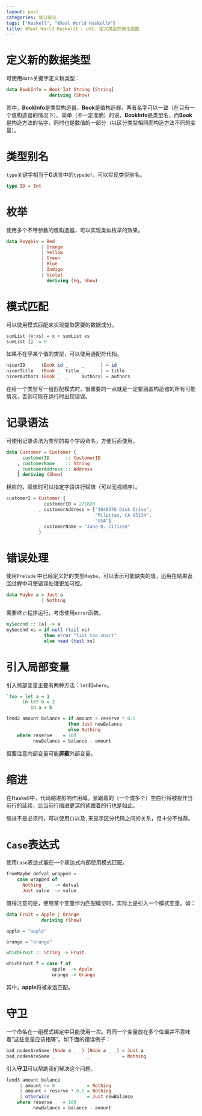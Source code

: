 ```yaml
---
layout: post
categories: 学习笔记
tags: ["Haskell", "《Real World Haskell》"]
title: 《Real World Haskell》 - ch3. 定义类型并简化函数
---
```


# 定义新的数据类型

可使用```data```关键字定义新类型：

```haskell
data BookInfo = Book Int String [String]
                deriving (Show)
```

其中，**BookInfo**是类型构造器，**Book**是值构造器，两者名字可以一致（在只有一个值构造器的情况下）。简单（不一定准确）的说，**BookInfo**是类型名，而**Book**是构造方法的名字，同时也是数值的一部分（以区分类型相同而构造方法不同的变量）。

# 类型别名

```type```关键字相当于**C**语言中的```typedef```，可以实现类型别名。

```haskell
type ID = Int
```

# 枚举

使用多个不带参数的值构造器，可以实现类似枚举的效果。

```haskell
data Roygbiv = Red
             | Orange
             | Yellow
             | Green
             | Blue
             | Indigo
             | Violet
               deriving (Eq, Show)
```

# 模式匹配

可以使用模式匹配来实现提取需要的数据成分。

```haskell
sumList (x:xs) = x + sumList xs
sumList []  = 0
```

如果不在乎某个值的类型，可以使用通配符代指。

```haskell
nicerID      (Book id _     _      ) = id
nicerTitle   (Book _  title _      ) = title
nicerAuthors (Book _  _     authors) = authors
```

在给一个类型写一组匹配模式时，很重要的一点就是一定要涵盖构造器的所有可能情况，否则可能在运行时出现错误。

# 记录语法

可使用记录语法为类型的每个字段命名，方便后面使用。

```haskell
data Customer = Customer {
      customerID      :: CustomerID
    , customerName    :: String
    , customerAddress :: Address
    } deriving (Show)
```

相应的，赋值时可以指定字段进行赋值（可以无视顺序）。

```haskell
customer2 = Customer {
              customerID = 271828
            , customerAddress = ["1048576 Disk Drive",
                                 "Milpitas, CA 95134",
                                 "USA"]
            , customerName = "Jane Q. Citizen"
            }
```

# 错误处理

使用```Prelude``` 中已经定义好的类型```Maybe```，可以表示可能缺失的值，运用在结果返回过程中可使错误处理更加可控。

```haskell
data Maybe a = Just a
             | Nothing
```

需要终止程序运行，考虑使用```error```函数。

```haskell
mySecond :: [a] -> a
mySecond xs = if null (tail xs)
              then error "list too short"
              else head (tail xs)
```

# 引入局部变量

引入局部变量主要有两种方法：```let```和```where```。

```haskell
`foo = let a = 1
      in let b = 2
         in a + b
```

```haskell
lend2 amount balance = if amount < reserve * 0.5
                       then Just newBalance
                       else Nothing
    where reserve    = 100
          newBalance = balance - amount
```

但要注意内部变量可能**屏蔽**外部变量。

# 缩进

在Haskell中，代码缩进影响作用域。紧跟着的（一个或多个）空白行将被视作当前行的延续，比当前行缩进更深的紧跟着的行也是如此。

缩进不是必须的，可以使用```{}```以及```,```来显示区分代码之间的关系，但十分不推荐。

# ```Case```表达式

使用```Case```表达式能在一个表达式内部使用模式匹配。

```haskell
fromMaybe defval wrapped =
    case wrapped of
      Nothing     -> defval
      Just value  -> value
```

值得注意的是，使用某个变量作为匹配模型时，实际上是引入一个模式变量。如：

```haskell
data Fruit = Apple | Orange
             deriving (Show)

apple = "apple"

orange = "orange"

whichFruit :: String -> Fruit

whichFruit f = case f of
                 apple  -> Apple
                 orange -> Orange
```

其中，**apple**将被永远匹配。

# 守卫

一个命名在一组模式绑定中只能使用一次。将同一个变量放在多个位置并不意味着“这些变量应该相等”。如下面的错误例子：

```haskell
bad_nodesAreSame (Node a _ _) (Node a _ _) = Just a
bad_nodesAreSame _            _            = Nothing
```

引入**守卫**可以帮助我们解决这个问题。

```haskell
lend3 amount balance
     | amount <= 0            = Nothing
     | amount > reserve * 0.5 = Nothing
     | otherwise              = Just newBalance
    where reserve    = 100
          newBalance = balance - amount
```


